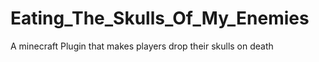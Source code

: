 # Eating_The_Skulls_Of_My_Enemies
 A minecraft Plugin that makes players drop their skulls on death

